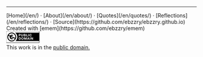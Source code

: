 
***
<div class="footer">

<div class="text-small">
[Home](/en/) · [About](/en/about/) · [Quotes](/en/quotes/) · [Reflections](/en/reflections/) · [Source](https://github.com/ebzzry/ebzzry.github.io)
</div>
<div class="text-x-small">
Created with [emem](https://github.com/ebzzry/emem)
<div>

<div class="text-x-small">
<a rel="license" href="https://creativecommons.org/publicdomain/zero/1.0/deed.en"><img alt="CC0 1.0 Universal (CC0 1.0) Public Domain Dedication" class="cc" src="/bil/cc0-88x31.png" /></a><br>
This work is in the <a rel="license" href="https://creativecommons.org/publicdomain/zero/1.0/deed.en">public domain.</a><br>
</div>

</div>
